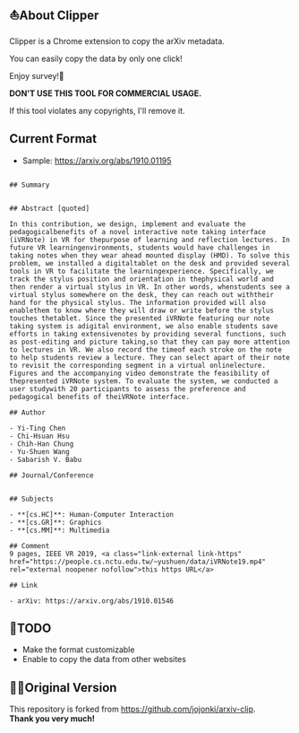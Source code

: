 ## ⛵️About Clipper
Clipper is a Chrome extension to copy the arXiv metadata.

You can easily copy the data by only one click!

Enjoy survey!📖

**DON'T USE THIS TOOL FOR COMMERCIAL USAGE.**

If this tool violates any copyrights, I'll remove it.

## Current Format
- Sample: https://arxiv.org/abs/1910.01195

```

## Summary


## Abstract [quoted]

In this contribution, we design, implement and evaluate the pedagogicalbenefits of a novel interactive note taking interface (iVRNote) in VR for thepurpose of learning and reflection lectures. In future VR learningenvironments, students would have challenges in taking notes when they wear ahead mounted display (HMD). To solve this problem, we installed a digitaltablet on the desk and provided several tools in VR to facilitate the learningexperience. Specifically, we track the stylus position and orientation in thephysical world and then render a virtual stylus in VR. In other words, whenstudents see a virtual stylus somewhere on the desk, they can reach out withtheir hand for the physical stylus. The information provided will also enablethem to know where they will draw or write before the stylus touches thetablet. Since the presented iVRNote featuring our note taking system is adigital environment, we also enable students save efforts in taking extensivenotes by providing several functions, such as post-editing and picture taking,so that they can pay more attention to lectures in VR. We also record the timeof each stroke on the note to help students review a lecture. They can select apart of their note to revisit the corresponding segment in a virtual onlinelecture. Figures and the accompanying video demonstrate the feasibility of thepresented iVRNote system. To evaluate the system, we conducted a user studywith 20 participants to assess the preference and pedagogical benefits of theiVRNote interface.

## Author

- Yi-Ting Chen
- Chi-Hsuan Hsu
- Chih-Han Chung
- Yu-Shuen Wang
- Sabarish V. Babu

## Journal/Conference


## Subjects

- **[cs.HC]**: Human-Computer Interaction
- **[cs.GR]**: Graphics
- **[cs.MM]**: Multimedia

## Comment
9 pages, IEEE VR 2019, <a class="link-external link-https" href="https://people.cs.nctu.edu.tw/~yushuen/data/iVRNote19.mp4" rel="external noopener nofollow">this https URL</a>

## Link

- arXiv: https://arxiv.org/abs/1910.01546

```

## 🙊TODO
- Make the format customizable
- Enable to copy the data from other websites


## 🙇‍♂️Original Version
This repository is forked from https://github.com/jojonki/arxiv-clip.  
**Thank you very much!**
